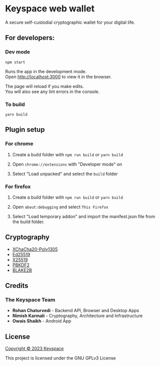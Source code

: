 # Keyspace web wallet
A secure self-custodial cryptographic wallet for your digital life. 

## For developers:

### Dev mode
`npm start`

Runs the app in the development mode.<br /> Open
[http://localhost:3000](http://localhost:3000) to view it in the browser.

The page will reload if you make edits.<br /> You will also see any lint errors
in the console.

### To build
`yarn build`


## Plugin setup
### For chrome

1. Create a build folder with `npm run build` or `yarn build`

2. Open `chrome://extensions` with "Developer mode" on

3. Select "Load unpacked" and select the `build` folder


### For firefox

1. Create a build folder with `npm run build` or `yarn build`

2. Open `about:debugging` and select `This Firefox`

3. Select "Load temporary addon" and import the manifest.json file from the build folder.

## Cryptography

- [XChaCha20-Poly1305](https://doc.libsodium.org/secret-key_cryptography/aead/chacha20-poly1305/xchacha20-poly1305_construction)
- [Ed25519](https://doc.libsodium.org/secret-key_cryptography/aead/chacha20-poly1305/xchacha20-poly1305_construction)
- [X25519](https://doc.libsodium.org/key_exchange#usage)
- [PBKDF2](https://github.com/bitcoin/bips/blob/master/bip-0039.mediawiki#from-mnemonic-to-seed)
- [BLAKE2B](https://doc.libsodium.org/key_derivation#deriving-keys-from-a-single-high-entropy-key)

## Credits

### The Keyspace Team

- **Rohan Chaturvedi** - Backend API, Browser and Desktop Apps
- **Nimish Karmali** - Cryptography, Architecture and Infrastructure
- **Owais Shaikh** - Android App

## License

[Copyright © 2023 Keyspace](LICENSE)

This project is licensed under the GNU GPLv3 License
